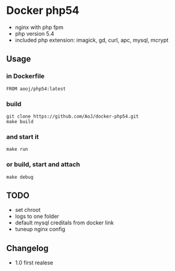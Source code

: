 # Docker php54

- nginx with php fpm
- php version 5.4
- included php extension: imagick, gd, curl, apc, mysql, mcrypt

## Usage

### in Dockerfile
    FROM aooj/php54:latest

### build
    git clone https://github.com/AoJ/docker-php54.git
    make build
    
### and start it
    make run

### or build, start and attach
    make debug

## TODO
- set chroot
- logs to one folder
- default mysql creditals from docker link
- tuneup nginx config
    
## Changelog
- 1.0 first realese
